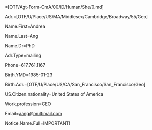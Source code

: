 =[OTF/Agt-Form-CmA/00/ID/Human/She/0.md]

Adr.=[OTF/U/Place/US/MA/Middlesex/Cambridge/Broadway/55/Geo]

Name.First=Andrea

Name.Last=Ang

Name.Dr=PhD

Adr.Type=mailing

Phone=617.761.1167

Birth.YMD=1985-01-23

Birth.Adr.=[OTF/U/Place/US/CA/San_Francisco/San_Francisco/Geo]

US.Citizen.nationality=United States of America

Work.profession=CEO

Email=aang@multimail.com

Notice.Name.Full=IMPORTANT!
